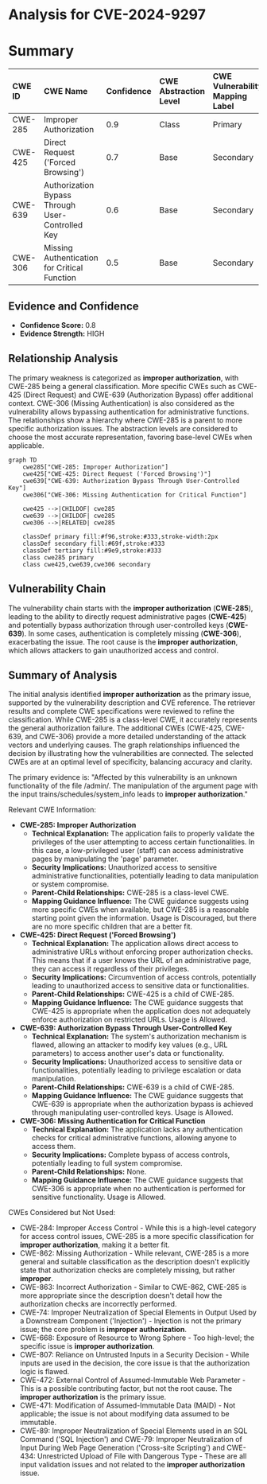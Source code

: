 # Analysis for CVE-2024-9297

# Summary
| CWE ID    | CWE Name                                                                        | Confidence | CWE Abstraction Level | CWE Vulnerability Mapping Label | CWE-Vulnerability Mapping Notes |
| :---------- | :------------------------------------------------------------------------------ | :--------- | :---------------------- | :------------------------------ | :------------------------------ |
| CWE-285     | Improper Authorization                                                        | 0.9        | Class                   | Primary                         | Discouraged                   |
| CWE-425     | Direct Request ('Forced Browsing')                                            | 0.7        | Base                    | Secondary                       | Allowed                         |
| CWE-639     | Authorization Bypass Through User-Controlled Key                               | 0.6        | Base                    | Secondary                       | Allowed                         |
| CWE-306     | Missing Authentication for Critical Function                                  | 0.5        | Base                    | Secondary                       | Allowed                         |

## Evidence and Confidence

*   **Confidence Score:** 0.8
*   **Evidence Strength:** HIGH

## Relationship Analysis
The primary weakness is categorized as **improper authorization**, with CWE-285 being a general classification. More specific CWEs such as CWE-425 (Direct Request) and CWE-639 (Authorization Bypass) offer additional context. CWE-306 (Missing Authentication) is also considered as the vulnerability allows bypassing authentication for administrative functions. The relationships show a hierarchy where CWE-285 is a parent to more specific authorization issues. The abstraction levels are considered to choose the most accurate representation, favoring base-level CWEs when applicable.

```mermaid
graph TD
    cwe285["CWE-285: Improper Authorization"]
    cwe425["CWE-425: Direct Request ('Forced Browsing')"]
    cwe639["CWE-639: Authorization Bypass Through User-Controlled Key"]
    cwe306["CWE-306: Missing Authentication for Critical Function"]

    cwe425 -->|CHILDOF| cwe285
    cwe639 -->|CHILDOF| cwe285
    cwe306 -->|RELATED| cwe285

    classDef primary fill:#f96,stroke:#333,stroke-width:2px
    classDef secondary fill:#69f,stroke:#333
    classDef tertiary fill:#9e9,stroke:#333
    class cwe285 primary
    class cwe425,cwe639,cwe306 secondary
```

## Vulnerability Chain
The vulnerability chain starts with the **improper authorization** (**CWE-285**), leading to the ability to directly request administrative pages (**CWE-425**) and potentially bypass authorization through user-controlled keys (**CWE-639**). In some cases, authentication is completely missing (**CWE-306**), exacerbating the issue. The root cause is the **improper authorization**, which allows attackers to gain unauthorized access and control.

## Summary of Analysis
The initial analysis identified **improper authorization** as the primary issue, supported by the vulnerability description and CVE reference. The retriever results and complete CWE specifications were reviewed to refine the classification. While CWE-285 is a class-level CWE, it accurately represents the general authorization failure. The additional CWEs (CWE-425, CWE-639, and CWE-306) provide a more detailed understanding of the attack vectors and underlying causes. The graph relationships influenced the decision by illustrating how the vulnerabilities are connected. The selected CWEs are at an optimal level of specificity, balancing accuracy and clarity.

The primary evidence is: "Affected by this vulnerability is an unknown functionality of the file /admin/. The manipulation of the argument page with the input trains/schedules/system_info leads to **improper authorization**."

Relevant CWE Information:

*   **CWE-285: Improper Authorization**
    *   **Technical Explanation:** The application fails to properly validate the privileges of the user attempting to access certain functionalities. In this case, a low-privileged user (staff) can access administrative pages by manipulating the 'page' parameter.
    *   **Security Implications:** Unauthorized access to sensitive administrative functionalities, potentially leading to data manipulation or system compromise.
    *   **Parent-Child Relationships:** CWE-285 is a class-level CWE.
    *   **Mapping Guidance Influence:** The CWE guidance suggests using more specific CWEs when available, but CWE-285 is a reasonable starting point given the information. Usage is Discouraged, but there are no more specific children that are a better fit.
*   **CWE-425: Direct Request ('Forced Browsing')**
    *   **Technical Explanation:** The application allows direct access to administrative URLs without enforcing proper authorization checks. This means that if a user knows the URL of an administrative page, they can access it regardless of their privileges.
    *   **Security Implications:** Circumvention of access controls, potentially leading to unauthorized access to sensitive data or functionalities.
    *   **Parent-Child Relationships:** CWE-425 is a child of CWE-285.
    *   **Mapping Guidance Influence:** The CWE guidance suggests that CWE-425 is appropriate when the application does not adequately enforce authorization on restricted URLs. Usage is Allowed.
*   **CWE-639: Authorization Bypass Through User-Controlled Key**
    *   **Technical Explanation:** The system's authorization mechanism is flawed, allowing an attacker to modify key values (e.g., URL parameters) to access another user's data or functionality.
    *   **Security Implications:** Unauthorized access to sensitive data or functionalities, potentially leading to privilege escalation or data manipulation.
    *   **Parent-Child Relationships:** CWE-639 is a child of CWE-285.
    *   **Mapping Guidance Influence:** The CWE guidance suggests that CWE-639 is appropriate when the authorization bypass is achieved through manipulating user-controlled keys. Usage is Allowed.
*   **CWE-306: Missing Authentication for Critical Function**
    *   **Technical Explanation:** The application lacks any authentication checks for critical administrative functions, allowing anyone to access them.
    *   **Security Implications:** Complete bypass of access controls, potentially leading to full system compromise.
    *   **Parent-Child Relationships:** None.
    *   **Mapping Guidance Influence:** The CWE guidance suggests that CWE-306 is appropriate when no authentication is performed for sensitive functionality. Usage is Allowed.

CWEs Considered but Not Used:

*   CWE-284: Improper Access Control - While this is a high-level category for access control issues, CWE-285 is a more specific classification for **improper authorization**, making it a better fit.
*   CWE-862: Missing Authorization - While relevant, CWE-285 is a more general and suitable classification as the description doesn't explicitly state that authorization checks are completely missing, but rather **improper**.
*   CWE-863: Incorrect Authorization - Similar to CWE-862, CWE-285 is more appropriate since the description doesn't detail how the authorization checks are incorrectly performed.
*   CWE-74: Improper Neutralization of Special Elements in Output Used by a Downstream Component ('Injection') - Injection is not the primary issue; the core problem is **improper authorization**.
*   CWE-668: Exposure of Resource to Wrong Sphere - Too high-level; the specific issue is **improper authorization**.
*   CWE-807: Reliance on Untrusted Inputs in a Security Decision - While inputs are used in the decision, the core issue is that the authorization logic is flawed.
*   CWE-472: External Control of Assumed-Immutable Web Parameter - This is a possible contributing factor, but not the root cause. The **improper authorization** is the primary issue.
*   CWE-471: Modification of Assumed-Immutable Data (MAID) - Not applicable; the issue is not about modifying data assumed to be immutable.
*   CWE-89: Improper Neutralization of Special Elements used in an SQL Command ('SQL Injection') and CWE-79: Improper Neutralization of Input During Web Page Generation ('Cross-site Scripting') and CWE-434: Unrestricted Upload of File with Dangerous Type - These are all input validation issues and not related to the **improper authorization** issue.